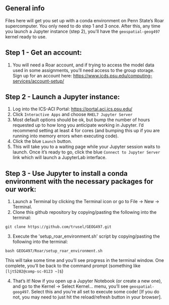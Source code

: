## General info

Files here will get you set up with a conda environment on Penn State’s Roar supercomputer. You only need to do step 1 and 3 once. After this, any time you launch a Jupyter instance (step 2), you'll have the `geospatial-geog497` kernel ready to use.

## Step 1 - Get an account:

1.	You will need a Roar account, and if trying to access the model data used in some assignments, you’ll need access to the group storage. Sign up for an account here: https://www.icds.psu.edu/computing-services/account-setup/

## Step 2 - Launch a Jupyter instance:

1.	Log into the ICS-ACI Portal: https://portal.aci.ics.psu.edu/
2.	Click `Interactive Apps` and choose `RHEL7 Jupyter Server`
3.	Most default options should be ok, but bump the number of hours requested up to how long you anticipate working in Jupyter. I’d recommend setting at least 4 for cores (and bumping this up if you are running into memory errors when executing code).
4.	Click the blue `Launch` button.
5.	This will take you to a waiting page while your Jupyter session waits to launch. Once it’s ready to go, click the blue `Connect to Jupyter Server` link which will launch a JupyterLab interface.

## Step 3 - Use Jupyter to install a conda environment with the necessary packages for our work:

1.	Launch a Terminal by clicking the Terminal icon or go to File -> New -> Terminal.
2.	Clone this github repository by copying/pasting the following into the terminal: 

```git clone https://github.com/trusel/GEOG497.git```

3.	Execute the 'setup_roar_environment.sh' script by copying/pasting the following into the terminal:

```bash GEOG497/Roar/setup_roar_environment.sh```

This will take some time and you’ll see progress in the terminal window. One complete, you’ll be back to the command prompt (something like ` [ljt5282@comp-sc-0123 ~]$`)

4.	That’s it! Now if you open up a Jupyter Notebook (or create a new one), and go to the Kernel -> Select Kernel… menu, you’ll see `geospatial-geog497`. Select this and you’re all set to execute some code! [If you do not, you may need to just hit the reload/refresh button in your browser]. 

